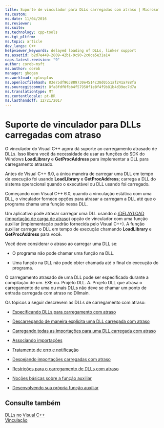 ```yaml
---
title: Suporte de vinculador para DLLs carregadas com atraso | Microsoft Docs
ms.custom: 
ms.date: 11/04/2016
ms.reviewer: 
ms.suite: 
ms.technology: cpp-tools
ms.tgt_pltfrm: 
ms.topic: article
dev_langs: C++
helpviewer_keywords: delayed loading of DLLs, linker support
ms.assetid: b2d7e449-2809-42b1-9c90-2c0ca5e31a14
caps.latest.revision: "9"
author: corob-msft
ms.author: corob
manager: ghogen
ms.workload: cplusplus
ms.openlocfilehash: 83e75df963889730e4514c38d0551af241a788fa
ms.sourcegitcommit: 8fa8fdf0fbb4f57950f1e8f4f9b81b4d39ec7d7a
ms.translationtype: MT
ms.contentlocale: pt-BR
ms.lasthandoff: 12/21/2017
---
```

# <a name="linker-support-for-delay-loaded-dlls"></a>Suporte de vinculador para DLLs carregadas com atraso
O vinculador do Visual C++ agora dá suporte ao carregamento atrasado de DLLs. Isso libera você da necessidade de usar as funções do SDK do Windows **LoadLibrary** e **GetProcAddress** para implementar a DLL para carregamento atrasado.  
  
 Antes de Visual C++ 6.0, a única maneira de carregar uma DLL em tempo de execução foi usando **LoadLibrary** e **GetProcAddress**; carrega a DLL do sistema operacional quando o executável ou DLL usando foi carregado.  
  
 Começando com Visual C++ 6.0, quando a vinculação estática com uma DLL, o vinculador fornece opções para atrasar a carregam a DLL até que o programa chama uma função nessa DLL.  
  
 Um aplicativo pode atrasar carregar uma DLL usando o [/DELAYLOAD (importação de carga de atraso)](../../build/reference/delayload-delay-load-import.md) opção de vinculador com uma função auxiliar (implementação padrão fornecida pelo Visual C++). A função auxiliar carregar o DLL em tempo de execução chamando **LoadLibrary** e **GetProcAddress** para você.  
  
 Você deve considerar o atraso ao carregar uma DLL se:  
  
-   O programa não pode chamar uma função na DLL.  
  
-   Uma função na DLL não pode obter chamada até o final do execução do programa.  
  
 O carregamento atrasado de uma DLL pode ser especificado durante a compilação de um. EXE ou. Projeto DLL. A. Projeto DLL que atrasa o carregamento de uma ou mais DLLs não deve se chamar um ponto de entrada carregada com atraso no Dllmain.  
  
 Os tópicos a seguir descrevem as DLLs de carregamento com atraso:  
  
-   [Especificando DLLs para carregamento com atraso](../../build/reference/specifying-dlls-to-delay-load.md)  
  
-   [Descarregando de maneira explícita uma DLL carregada com atraso](../../build/reference/explicitly-unloading-a-delay-loaded-dll.md)  
  
-   [Carregando todas as importações para uma DLL carregada com atraso](../../build/reference/loading-all-imports-for-a-delay-loaded-dll.md)  
  
-   [Associando importações](../../build/reference/binding-imports.md)  
  
-   [Tratamento de erro e notificação](../../build/reference/error-handling-and-notification.md)  
  
-   [Despejando importações carregadas com atraso](../../build/reference/dumping-delay-loaded-imports.md)  
  
-   [Restrições para o carregamento de DLLs com atraso](../../build/reference/constraints-of-delay-loading-dlls.md)  
  
-   [Noções básicas sobre a função auxiliar](understanding-the-helper-function.md)  
  
-   [Desenvolvendo sua própria função auxiliar](../../build/reference/developing-your-own-helper-function.md)  
  
## <a name="see-also"></a>Consulte também  
 [DLLs no Visual C++](../../build/dlls-in-visual-cpp.md)   
 [Vinculação](../../build/reference/linking.md)